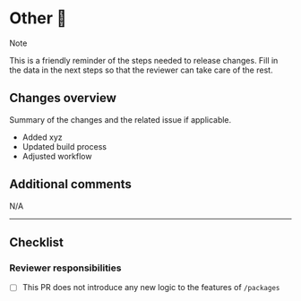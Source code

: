 # Other 💬

> [!NOTE]  
> This is a friendly reminder of the steps needed to release changes. Fill in the data in the next steps so that the
> reviewer can take care of the rest.

## Changes overview

Summary of the changes and the related issue if applicable.

- Added xyz
- Updated build process
- Adjusted workflow

## Additional comments

N/A

---

## Checklist

### Reviewer responsibilities

- [ ] This PR does not introduce any new logic to the features of `/packages`
